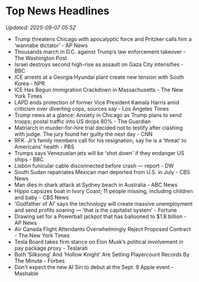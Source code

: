 # Top News Headlines

_Updated: 2025-09-07 05:52_

- Trump threatens Chicago with apocalyptic force and Pritzker calls him a ‘wannabe dictator’ - AP News
- Thousands march in D.C. against Trump’s law enforcement takeover - The Washington Post
- Israel destroys second high-rise as assault on Gaza City intensifies - BBC
- ICE arrests at a Georgia Hyundai plant create new tension with South Korea - NPR
- ICE Has Begun Immigration Crackdown in Massachusetts - The New York Times
- LAPD ends protection of former Vice President Kamala Harris amid criticism over diverting cops, sources say - Los Angeles Times
- Trump news at a glance: Anxiety in Chicago as Trump plans to send troops; postal traffic into US drops 80% - The Guardian
- Matriarch in murder-for-hire trial decided not to testify after clashing with judge. The jury found her guilty the next day - CNN
- RFK. Jr’s family members call for his resignation, say he is a ‘threat’ to Americans’ health - PBS
- Trumps says Venezuelan jets will be 'shot down' if they endanger US ships - BBC
- Lisbon funicular cable disconnected before crash — report - DW
- South Sudan repatriates Mexican man deported from U.S. in July - CBS News
- Man dies in shark attack at Sydney beach in Australia - ABC News
- Hippo capsizes boat in Ivory Coast; 11 people missing, including children and baby - CBS News
- 'Godfather of AI' says the technology will create massive unemployment and send profits soaring — 'that is the capitalist system' - Fortune
- Drawing set for a Powerball jackpot that has ballooned to $1.8 billion - AP News
- Air Canada Flight Attendants Overwhelmingly Reject Proposed Contract - The New York Times
- Tesla Board takes firm stance on Elon Musk’s political involvement in pay package proxy - Teslarati
- Both ‘Silksong’ And ‘Hollow Knight’ Are Setting Playercount Records By The Minute - Forbes
- Don't expect the new AI Siri to debut at the Sept. 9 Apple event - Mashable